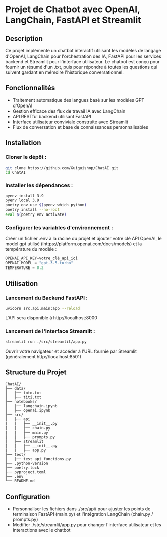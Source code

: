# Projet de Chatbot avec OpenAI, LangChain, FastAPI et Streamlit

## Description
Ce projet implémente un chatbot interactif utilisant les modèles de langage d'OpenAI, LangChain pour l'orchestration des IA, FastAPI pour les services backend et Streamlit pour l'interface utilisateur. Le chatbot est conçu pour fournir un résumé d'un .txt, puis pour répondre  à toutes les questions qui suivent gardant en mémoire l'historique conversationnel.

## Fonctionnalités 
- Traitement automatique des langues basé sur les modèles GPT d'OpenAI
- Gestion efficace des flux de travail IA avec LangChain
- API RESTful backend utilisant FastAPI
- Interface utilisateur conviviale construite avec Streamlit
- Flux de conversation et base de connaissances personnalisables

## Installation
### Cloner le dépôt :

```bash
git clone https://github.com/Guiguishop/ChatAI.git
cd ChatAI
```

### Installer les dépendances :

```bash
pyenv install 3.9
pyenv local 3.9
poetry env use $(pyenv which python)
poetry install --no-root
eval $(poetry env activate)
```

### Configurer les variables d'environnement :
Créer un fichier .env à la racine du projet et ajouter votre clé API OpenAI, le model gpt utilisé (lhttps://platform.openai.com/docs/models) et la température du modèle :

```python
OPENAI_API_KEY=votre_clé_api_ici
OPENAI_MODEL = "gpt-3.5-turbo"
TEMPERATURE = 0.2
```

## Utilisation

### Lancement du Backend FastAPI : 

```bash
uvicorn src.api.main:app --reload
```
L'API sera disponible à http://localhost:8000

### Lancement de l'Interface Streamlit :

```bash
streamlit run ./src/streamlit/app.py
```
Ouvrir votre navigateur et accéder à l'URL fournie par Streamlit (généralement http://localhost:8501)

## Structure du Projet

```text
ChatAI/
├── data/
│   ├── toto.txt
│   ├── titi.txt
├── notebooks/
│   ├── langchain.ipynb
│   ├── openai.ipynb
├── src/ 
│   ├── api
|   |   ├── __init__.py
|   |   ├── chain.py
|   |   ├── main.py
|   |   ├── prompts.py
│   ├── streamlit
|   |   ├── __init__.py
|   |   ├── app.py
├── test/
│   ├── test_api_functions.py 
├── .python-version
├── poetry.lock
├── pyproject.toml
├── .env
└── README.md
```

## Configuration
- Personnaliser les fichiers dans ./src/api/ pour ajuster les points de terminaison FastAPI (main.py) et l'intégration LangChain (chain.py / prompts.py)
- Modifier ./stc/streamlit/app.py pour changer l'interface utilisateur et les interactions avec le chatbot